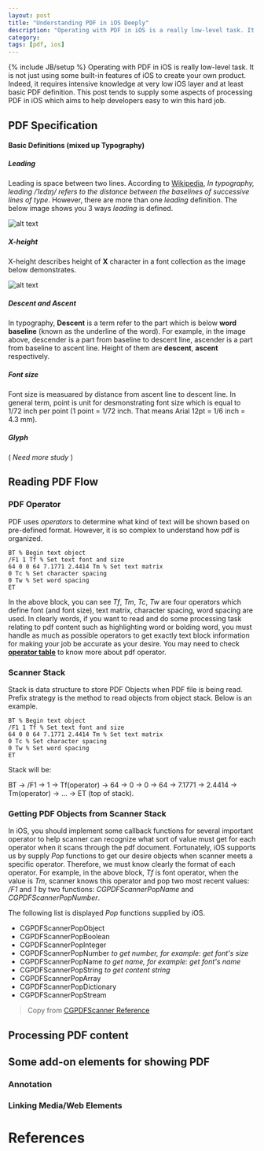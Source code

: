 ```yaml
---
layout: post
title: "Understanding PDF in iOS Deeply"
description: "Operating with PDF in iOS is a really low-level task. It is not just using some built-in features of iOS to create your own product. Indeed, it requires intensive knowledge at very low iOS layer and at least basic PDF definitions. This post tends to supply some aspects of processing PDF in iOS which aims to help developers easy to win this hard job."
category: 
tags: [pdf, ios]
---
```

{% include JB/setup %}
Operating with PDF in iOS is really low-level task. It is not just using some built-in features of iOS to create your own product. Indeed, it requires intensive knowledge at very low iOS layer and at least basic PDF definition. This post tends to supply some aspects of processing PDF in iOS which aims to help developers easy to win this hard job.

## PDF Specification
#### Basic Definitions (mixed up Typography)
##### Leading
Leading is space between two lines. According to [Wikipedia](http://en.wikipedia.org/wiki/Leading), _In typography, leading /ˈlɛdɪŋ/ refers to the distance between the baselines of successive lines of type_. However, there are more than one _leading_ definition. The below image shows you 3 ways _leading_ is defined.

![alt text](http://hugo53.github.io/images/pdfpost/leadingoriginal.png "leading")


##### X-height
X-height describes height of __X__ character in a font collection as the image below demonstrates.

![alt text](http://hugo53.github.io/images/pdfpost/line.png "baseline")

##### Descent and Ascent
In typography, **Descent** is a term refer to the part which is below **word baseline** (known as the underline of the word). For example, in the image above, descender is a part from baseline to descent line, ascender is a part from baseline to ascent line. Height of them are **descent**, **ascent** respectively.  

##### Font size
Font size is measuared by distance from ascent line to descent line. In general term, point is unit for desmonstrating font size which is equal to 1/72 inch per point (1 point = 1/72 inch. That means Arial 12pt = 1/6 inch = 4.3 mm). 

##### Glyph
( _Need more study_ )

## Reading PDF Flow
### PDF Operator
PDF uses _operators_ to determine what kind of text will be shown based on pre-defined format. However, it is so complex to understand how pdf is organized. 

	BT % Begin text object
	/F1 1 Tf % Set text font and size 
	64 0 0 64 7.1771 2.4414 Tm % Set text matrix 
	0 Tc % Set character spacing 
	0 Tw % Set word spacing
	ET

In the above block, you can see _Tf_, _Tm_, _Tc_, _Tw_ are four operators which define font (and font size), text matrix, character spacing, word spacing are used. In clearly words, if you want to read and do some processing task relating to pdf content such as highlighting word or bolding word, you must handle as much as possible operators to get exactly text block information for making your job be accurate as your desire. You may need to check [**operator table**](http://my.safaribooksonline.com/book/office-and-productivity-applications/0321304748/operator-summary/app01) to know more about pdf operator.

### Scanner Stack
Stack is data structure to store PDF Objects when PDF file is being read. Prefix strategy is the method to read objects from object stack. Below is an example.

	BT % Begin text object
	/F1 1 Tf % Set text font and size 
	64 0 0 64 7.1771 2.4414 Tm % Set text matrix 
	0 Tc % Set character spacing 
	0 Tw % Set word spacing
	ET

Stack will be:

BT -> /F1 -> 1 -> Tf(operator) -> 64 -> 0 -> 0 -> 64 -> 7.1771 -> 2.4414 -> Tm(operator) -> ... -> ET (top of stack).


### Getting PDF Objects from Scanner Stack
In iOS, you should implement some callback functions for several important operator to help scanner can recognize what sort of value must get for each operator when it scans through the pdf document. Fortunately, iOS supports us by supply _Pop_ functions to get our desire objects when scanner meets a specific operator. Therefore, we must know clearly the format of each operator. For example, in the above block, _Tf_ is font operator, when the value is _Tm_, scanner knows this operator and pop two most recent values: _/F1_ and _1_ by two functions: _CGPDFScannerPopName_ and _CGPDFScannerPopNumber_. 

The following list is displayed _Pop_ functions supplied by iOS.
- CGPDFScannerPopObject
- CGPDFScannerPopBoolean
- CGPDFScannerPopInteger
- CGPDFScannerPopNumber		_to get number, for example: get font's size_
- CGPDFScannerPopName		_to get name, for example: get font's name_
- CGPDFScannerPopString		_to get content string_
- CGPDFScannerPopArray
- CGPDFScannerPopDictionary
- CGPDFScannerPopStream

> Copy from [CGPDFScanner Reference](http://www.cocoachina.com/wiki/index.php?title=CGPDFScanner_Reference)

## Processing PDF content

## Some add-on elements for showing PDF
### Annotation

### Linking Media/Web Elements


# References

